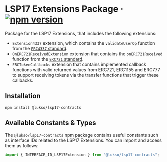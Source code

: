# LSP17 Extensions Package &middot; [![npm version](https://img.shields.io/npm/v/@lukso/lsp17-contracts.svg?style=flat)](https://www.npmjs.com/package/@lukso/lsp17-contracts)

Package for the LSP17 Extensions, that includes the following extensions:

- `Extension4337` extension, which contains the `validateUserOp` function from the [`ERC4337` standard](https://eips.ethereum.org/EIPS/eip-4337).
- `OnERC721ReceivedExtension` extension that contains the `onERC721Received` function from the [`ERC721` standard](https://eips.ethereum.org/EIPS/eip-721).
- `ERCTokenCallbacks` extension that contains implemented callback functions with valid returned values from ERC721, ERC1155 and ERC777 to support receiving tokens via the transfer functions that trigger these callbacks.

## Installation

```console
npm install @lukso/lsp17-contracts
```

## Available Constants & Types

The `@lukso/lsp17-contracts` npm package contains useful constants such as interface IDs related to the LSP17 Extensions. You can import and access them as follows:

```js
import { INTERFACE_ID_LSP17Extension } from "@lukso/lsp17-contracts";
```
